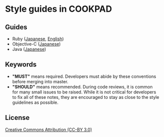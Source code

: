 # Style guides in COOKPAD

## Guides

- Ruby ([Japanese](ruby.ja.md), [English](ruby.en.md))
- Objective-C ([Japanese](objective-c.ja.md))
- Java ([Japanese](java.ja.md))

## Keywords

- __"MUST"__ means required. Developers must abide by these conventions before merging into master.
- __"SHOULD"__ means recommended. During code reviews, it is common for many small issues to be raised. While it is not critical for developers to fix all of these notes, they are encouraged to stay as close to the style guidelines as possible.

## License

[Creative Commons Attribution (CC-BY 3.0)](http://creativecommons.org/licenses/by/3.0/)
